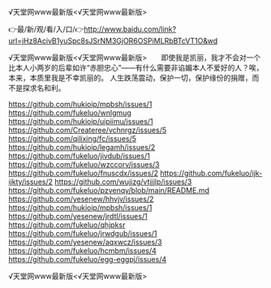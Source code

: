 √天堂网www最新版<√天堂网www最新版>

👉最/新/观/看/入/口/👉http://www.baidu.com/link?url=jHz8AcivB1yuSpc8sJSrNM3GjOR6OSPiMLRbBTcVT1O&wd

√天堂网www最新版<√天堂网www最新版>　　即使我是凯丽，我才不会对一个比本人小两岁的后辈如许“赤胆忠心”——有什么需要非谄媚本人不爱好的人？唉，本来，本质里我是不幸凯丽的。
人生跌荡震动，保护一切，保护缘份的捐赠，而不是探求名和利。


https://github.com/hukioip/mpbsh/issues/1
https://github.com/fukeluo/wnlgmug
https://github.com/hukioip/uipiimu/issues/1
https://github.com/Createree/vchnrgz/issues/5
https://github.com/qilixing/fc/issues/5
https://github.com/hukioip/legamh/issues/2
https://github.com/fukeluo/jivdub/issues/1
https://github.com/fukeluo/wzccorv/issues/3
https://github.com/fukeluo/fnuscdx/issues/2
https://github.com/fukeluo/ijk-ijkty/issues/2
https://github.com/wujizg/vtjjjlp/issues/3
https://github.com/fukeluo/pzvenqy/blob/main/README.md
https://github.com/yesenew/hhvjv/issues/2
https://github.com/hukioip/mpbsh/issues/1
https://github.com/yesenew/jrdtl/issues/1
https://github.com/fukeluo/qhjpksr
https://github.com/fukeluo/jrwdgub/issues/1
https://github.com/yesenew/aqxwcz/issues/3
https://github.com/fukeluo/hcmbm/issues/4
https://github.com/fukeluo/egg-eggpj/issues/4

√天堂网www最新版&lt;√天堂网www最新版>
